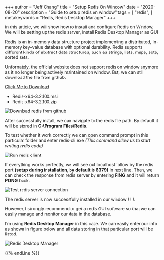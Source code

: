 +++
author = "Jeff Chang"
title = "Setup Redis On Window"
date = "2020-08-20"
description = "Guide to setup redis on window"
tags = [
    "redis",
]
metakeywords = "Redis, Redis Desktop Manager"
+++

In this article, we will show how to install and configure Redis on Window, We will be setting up the redis server, install Redis Desktop Manager as GUI 
<!--more-->
Redis is an in-memory data structure project implementing a distributed, in-memory key–value database with optional durability. Redis supports different kinds of abstract data structures, such as strings, lists, maps, sets, sorted sets.

Unfornately, the official website does not support redis on window anymore as it no longer being actively maintained on window. But, we can still download the file from github.

[Click Me to Download](https://github.com/microsoftarchive/redis/releases)
* Redis-x64-3.2.100.msi
* Redis-x64-3.2.100.zip

![Download redis from github](/images/redis_setup_01.jpg)

After successfully install, we can navigate to the redis file path. By default it will be stored in **C:\Program Files\Redis.**

To test whether it work correctly we can open command prompt in this particular folder and enter redis-cli.exe *(This command allow us to start writing redis code)*

![Run redis client](/images/redis_setup_02.jpg)

If everything works perfectly, we will see out localhost follow by the redis port **(setup during installation, by default is 6379)** in next line. Then, we can check the response from redis server by entering **PING** and it will return **PONG** back.

![Test redis server connection](/images/redis_setup_03.jpg)

The redis server is now successfully installed in our window ! ! !.

However, I strongly recommend to get a redis GUI software so that we can easily manage and monitor our data in the database.

I’m using **Redis Desktop Manager** in this case. We can easily enter our info as shown in figure below and all data storing in that particular port will be listed.

![Redis Desktop Manager](/images/redis_setup_04.jpg)

{{% endLine %}}

<div class="fb-comments" data-href="https://jeffdevslife.com/post/setup-redis/" data-numposts="5"  ></div>